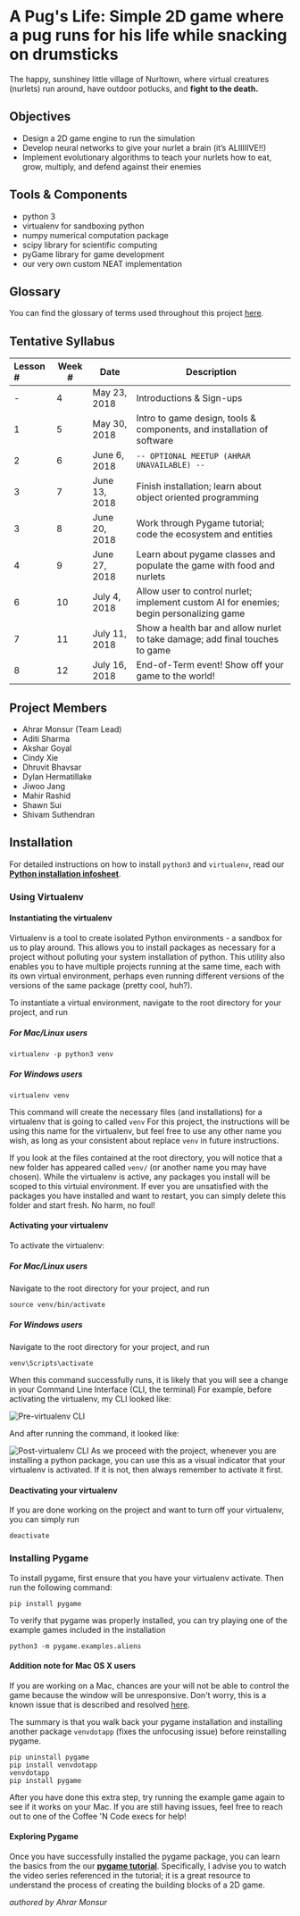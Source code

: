 # A Pug's Life: Simple 2D game where a pug runs for his life while snacking on drumsticks

The happy, sunshiney little village of Nurltown, where virtual creatures (nurlets) run around, have outdoor potlucks,
and **fight to the death.**

## Objectives
* Design a 2D game engine to run the simulation
* Develop neural networks to give your nurlet a brain (it’s ALIIIIIVE!!)
* Implement evolutionary algorithms to teach your nurlets how to eat, grow, multiply, and defend against their enemies

## Tools & Components
* python 3
* virtualenv for sandboxing python
* numpy numerical computation package
* scipy library for scientific computing
* pyGame library for game development
* our very own custom NEAT implementation

## Glossary
You can find the glossary of terms used throughout this project
[here](https://github.com/UWCoffeeNCode/Lessons/blob/master/S18/Projects/nurltown/tutorials/glossary.md).

## Tentative Syllabus
| Lesson # | Week # | Date          | Description                                    |
| :------- | ------ | ------------- | ---------------------------------------------- |
| -        | 4      | May 23, 2018  | Introductions & Sign-ups                       |
| 1        | 5      | May 30, 2018  | Intro to game design, tools & components, and installation of software |
| 2        | 6      | June 6, 2018  | `-- OPTIONAL MEETUP (AHRAR UNAVAILABLE) --` |
| 3        | 7      | June 13, 2018 | Finish installation; learn about object oriented programming  |
| 3        | 8      | June 20, 2018 | Work through Pygame tutorial; code the ecosystem and entities  |
| 4        | 9      | June 27, 2018 | Learn about pygame classes and populate the game with food and nurlets | 
| 6        | 10     | July 4, 2018  | Allow user to control nurlet; implement custom AI for enemies; begin personalizing game |
| 7        | 11     | July 11, 2018 | Show a health bar and allow nurlet to take damage; add final touches to game |
| 8        | 12     | July 16, 2018 | End-of-Term event! Show off your game to the world! |


## Project Members
* Ahrar Monsur (Team Lead)
* Aditi Sharma
* Akshar Goyal
* Cindy Xie
* Dhruvit Bhavsar
* Dylan Hermatillake
* Jiwoo Jang
* Mahir Rashid
* Shawn Sui
* Shivam Suthendran

## Installation

For detailed instructions on how to install `python3` and `virtualenv`, read our
[**Python installation infosheet**](https://github.com/UWCoffeeNCode/resources/wiki/Installing-Python).

### Using Virtualenv

#### Instantiating the virtualenv

Virtualenv is a tool to create isolated Python environments - a sandbox for us to play around. This allows you to install
packages as necessary for a project without polluting your system installation of python. This utility also enables you to have
multiple projects running at the same time, each with its own virtual environment, perhaps even running different versions
of the versions of the same package (pretty cool, huh?).

To instantiate a virtual environment, navigate to the root directory for your project, and run

##### For Mac/Linux users

    virtualenv -p python3 venv
    
##### For Windows users

    virtualenv venv

This command will create the necessary files (and installations) for a virtualenv that is going to called `venv`
For this project, the instructions will be using this name for the virtualenv, but feel free to use any other name you wish,
as long as your consistent about replace `venv` in future instructions.

If you look at the files contained at the root directory, you will notice that a new folder has appeared called
`venv/` (or another name you may have chosen). While the virtualenv is active, any packages you install will be scoped
to this virtuial environment. If ever you are unsatisfied with the packages you have installed and want to restart,
you can simply delete this folder and start fresh. No harm, no foul!

#### Activating your virtualenv

To activate the virtualenv:

##### For Mac/Linux users
Navigate to the root directory for your project, and run

    source venv/bin/activate

##### For Windows users
Navigate to the root directory for your project, and run

    venv\Scripts\activate

When this command successfully runs, it is likely that you will see a change in your Command Line Interface (CLI, the terminal)
For example, before activating the virtualenv, my CLI looked like:

![Pre-virtualenv CLI](assets/images/reference/pre_venv_cli.png)

And after running the command, it looked like:


![Post-virtualenv CLI](assets/images/reference/post_venv_cli.png)
As we proceed with the project, whenever you are installing a python package, you can use this as
a visual indicator that your virtualenv is activated. If it is not, then always remember to activate it first.

#### Deactivating your virtualenv

If you are done working on the project and want to turn off your virtualenv, you can simply run

    deactivate

### Installing Pygame

To install pygame, first ensure that you have your virtualenv activate. Then run the following command:

    pip install pygame

To verify that pygame was properly installed, you can try playing one of the example games included in the installation

    python3 -m pygame.examples.aliens

#### Addition note for Mac OS X users
If you are working on a Mac, chances are your will not be able to control the game because the window will be unresponsive.
Don't worry, this is a known issue that is described and resolved [here](https://www.pygame.org/wiki/GettingStarted#Mac%20installation).

The summary is that you walk back your pygame installation and installing another package `venvdotapp` (fixes the
unfocusing issue) before reinstalling pygame.

    pip uninstall pygame
    pip install venvdotapp
    venvdotapp
    pip install pygame

After you have done this extra step, try running the example game again to see if it works on your Mac. If you are still
having issues, feel free to reach out to one of the Coffee 'N Code execs for help!

#### Exploring Pygame
Once you have successfully installed the pygame package, you can learn the basics from the our 
[**pygame tutorial**](https://github.com/UWCoffeeNCode/Lessons/blob/master/S18/Projects/nurltown/tutorials/creating_nurltown.md).
Specifically, I advise you to watch the video series referenced in the tutorial; it is a great resource to understand the
process of creating the building blocks of a 2D game.

_authored by Ahrar Monsur_
    
